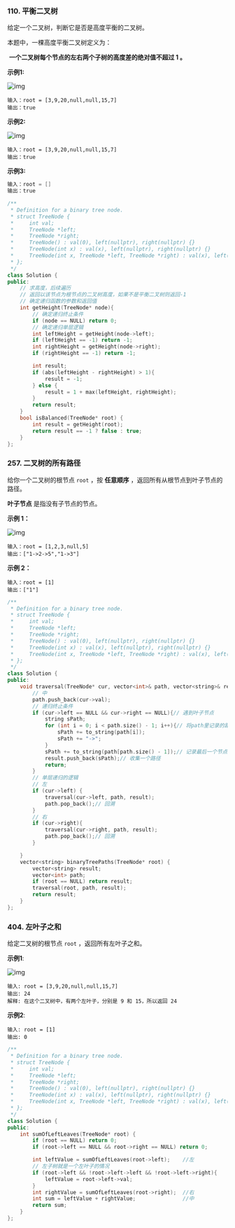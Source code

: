 ### **110. 平衡二叉树** 

给定一个二叉树，判断它是否是高度平衡的二叉树。

本题中，一棵高度平衡二叉树定义为：

​	**一个二叉树每个节点的左右两个子树的高度差的绝对值不超过 1 。**

**示例1:**

![img](https://assets.leetcode.com/uploads/2020/10/06/balance_1.jpg)

```
输入：root = [3,9,20,null,null,15,7]
输出：true
```

**示例2:**

![img](https://assets.leetcode.com/uploads/2020/10/06/balance_2.jpg)

```
输入：root = [3,9,20,null,null,15,7]
输出：true
```

**示例3:**

```c++
输入：root = []
输出：true
```

```c++
/**
 * Definition for a binary tree node.
 * struct TreeNode {
 *     int val;
 *     TreeNode *left;
 *     TreeNode *right;
 *     TreeNode() : val(0), left(nullptr), right(nullptr) {}
 *     TreeNode(int x) : val(x), left(nullptr), right(nullptr) {}
 *     TreeNode(int x, TreeNode *left, TreeNode *right) : val(x), left(left), right(right) {}
 * };
 */
class Solution {
public:
    // 求高度，后续遍历
    // 返回以该节点为根节点的二叉树高度，如果不是平衡二叉树则返回-1
    // 确定递归函数的参数和返回值
    int getHeight(TreeNode* node){
        // 确定递归终止条件
        if (node == NULL) return 0;
        // 确定递归单层逻辑
        int leftHeight = getHeight(node->left);
        if (leftHeight == -1) return -1;
        int rightHeight = getHeight(node->right);
        if (rightHeight == -1) return -1;

        int result;
        if (abs(leftHeight - rightHeight) > 1){
            result = -1;
        } else {
            result = 1 + max(leftHeight, rightHeight);
        }
        return result;
    }
    bool isBalanced(TreeNode* root) {
        int result = getHeight(root);
        return result == -1 ? false : true;
    }
};
```

### **257. 二叉树的所有路径** 

给你一个二叉树的根节点 `root` ，按 **任意顺序** ，返回所有从根节点到叶子节点的路径。

**叶子节点** 是指没有子节点的节点。

**示例 1：**

![img](https://assets.leetcode.com/uploads/2021/03/12/paths-tree.jpg)

```
输入：root = [1,2,3,null,5]
输出：["1->2->5","1->3"]
```

**示例 2：**

```
输入：root = [1]
输出：["1"]
```

```C++
/**
 * Definition for a binary tree node.
 * struct TreeNode {
 *     int val;
 *     TreeNode *left;
 *     TreeNode *right;
 *     TreeNode() : val(0), left(nullptr), right(nullptr) {}
 *     TreeNode(int x) : val(x), left(nullptr), right(nullptr) {}
 *     TreeNode(int x, TreeNode *left, TreeNode *right) : val(x), left(left), right(right) {}
 * };
 */
class Solution {
public:
    void traversal(TreeNode* cur, vector<int>& path, vector<string>& result){
        // 中
        path.push_back(cur->val);
        // 递归终止条件
        if (cur->left == NULL && cur->right == NULL){// 遇到叶子节点
            string sPath;
            for (int i = 0; i < path.size() - 1; i++){// 将path里记录的路径转为string格式
                sPath += to_string(path[i]);
                sPath += "->";
            }
            sPath += to_string(path[path.size() - 1]);// 记录最后一个节点（叶子节点）
            result.push_back(sPath);// 收集一个路径
            return;
        }
        // 单层递归的逻辑
        // 左
        if (cur->left) {
            traversal(cur->left, path, result);
            path.pop_back();// 回溯
        }
        // 右
        if (cur->right){
            traversal(cur->right, path, result);
            path.pop_back();// 回溯
        }

    }
    vector<string> binaryTreePaths(TreeNode* root) {
        vector<string> result;
        vector<int> path;
        if (root == NULL) return result;
        traversal(root, path, result);
        return result;
    }
};
```

### **404. 左叶子之和** 

给定二叉树的根节点 `root` ，返回所有左叶子之和。

**示例1**:

![img](https://assets.leetcode.com/uploads/2021/04/08/leftsum-tree.jpg)

```
输入: root = [3,9,20,null,null,15,7] 
输出: 24 
解释: 在这个二叉树中，有两个左叶子，分别是 9 和 15，所以返回 24
```

**示例2**:

```
输入: root = [1]
输出: 0
```

```C++
/**
 * Definition for a binary tree node.
 * struct TreeNode {
 *     int val;
 *     TreeNode *left;
 *     TreeNode *right;
 *     TreeNode() : val(0), left(nullptr), right(nullptr) {}
 *     TreeNode(int x) : val(x), left(nullptr), right(nullptr) {}
 *     TreeNode(int x, TreeNode *left, TreeNode *right) : val(x), left(left), right(right) {}
 * };
 */
class Solution {
public:
    int sumOfLeftLeaves(TreeNode* root) {
        if (root == NULL) return 0;
        if (root->left == NULL && root->right == NULL) return 0;

        int leftValue = sumOfLeftLeaves(root->left);    //左
        // 左子树就是一个左叶子的情况
        if (root->left && !root->left->left && !root->left->right){
            leftValue = root->left->val;
        }
        int rightValue = sumOfLeftLeaves(root->right);  //右
        int sum = leftValue + rightValue;               //中
        return sum;
    }
};
```



